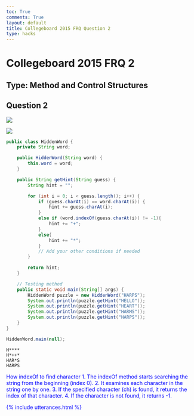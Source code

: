 ```yaml
---
toc: True
comments: True
layout: default
title: Collegeboard 2015 FRQ Question 2
type: hacks
---
```


# Collegeboard 2015 FRQ 2

## Type: Method and Control Structures

## Question 2

![](https://cdn.discordapp.com/attachments/879557685253664768/1211384649662726215/Screenshot_2024-02-25_at_10.49.44_AM.png?ex=65ee00de&is=65db8bde&hm=fd4f7091bc9f8ee47ba0b8c08b49d396f60a6efdc188834bd23c86243b5952b2&)

![](https://cdn.discordapp.com/attachments/879557685253664768/1211384650023440424/Screenshot_2024-02-25_at_10.50.03_AM.png?ex=65ee00df&is=65db8bdf&hm=190a6cbc1fecb6aac646a201a36a8aa70109298397aa8bac89ed828a44cc1d11&)


```java
public class HiddenWord {
    private String word;

    public HiddenWord(String word) {
        this.word = word;
    }

    public String getHint(String guess) {
        String hint = "";

        for (int i = 0; i < guess.length(); i++) {
            if (guess.charAt(i) == word.charAt(i)) {
                hint += guess.charAt(i);
            }
            else if (word.indexOf(guess.charAt(i)) != -1){
                hint += "+";
            }
            else{
                hint += "*";
            }
            // Add your other conditions if needed
        }

        return hint;
    }

    // Testing method
    public static void main(String[] args) {
        HiddenWord puzzle = new HiddenWord("HARPS");
        System.out.println(puzzle.getHint("HELLO"));
        System.out.println(puzzle.getHint("HEART"));
        System.out.println(puzzle.getHint("HARMS"));
        System.out.println(puzzle.getHint("HARPS"));
    }
}

HiddenWord.main(null);

```

    H****
    H*++*
    HAR*S
    HARPS


<span style="color: blue;">
How indexOf to find character

<span style="color: blue;">
1. The indexOf method starts searching the string from the beginning (index 0).

<span style="color: blue;">
2. It examines each character in the string one by one.

<span style="color: blue;">
3. If the specified character (ch) is found, it returns the index of that character.

<span style="color: blue;">
4. If the character is not found, it returns -1.

{% include utterances.html %}
